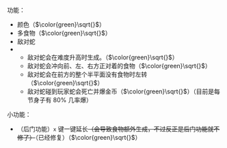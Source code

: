功能：

- 颜色（$\color{green}\sqrt{}$）
- 多食物（$\color{green}\sqrt{}$）
- 敌对蛇
- - 敌对蛇会在难度升高时生成。（$\color{green}\sqrt{}$）
  - 敌对蛇会冲向前、左、右方正对着的食物（$\color{green}\sqrt{}$）
  - 敌对蛇会在前方的整个半平面没有食物时左转（$\color{green}\sqrt{}$）
  - 敌对蛇碰到玩家蛇会死亡并爆金币（$\color{green}\sqrt{}$​）（目前是每节身子有 80% 几率爆）

小功能：

- （后门功能）``x`` 键一键延长~~（会导致食物额外生成，不过反正是后门功能就不修了）~~（已经修复）（$\color{green}\sqrt{}$）

